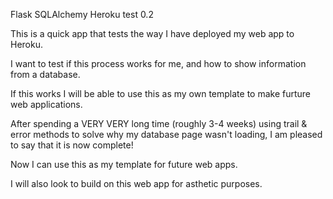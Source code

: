 Flask SQLAlchemy Heroku test 0.2

This is a quick app that tests the way I have deployed my web app to Heroku.

I want to test if this process works for me, and how to show information from a database.

If this works I will be able to use this as my own template to make furture web applications.

After spending a VERY VERY long time (roughly 3-4 weeks) using trail & error methods to solve why my database page wasn't loading, I am pleased to say that it is now complete!

Now I can use this as my template for future web apps.

I will also look to build on this web app for asthetic purposes.

